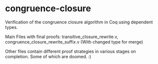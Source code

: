 # congruence-closure
Verification of the congruence closure algorithm in Coq using dependent types.

Main Files with final proofs:
transitive_closure_rewrite.v,
congruence_closure_rewrite_suffix.v (With changed type for merge)

Other files contain different proof strategies in various stages on completion. Some of which are doomed. :)
